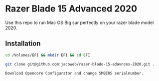 # Razer Blade 15 Advanced 2020

Use this repo to run Mac OS Big sur perfectly on your razer blade model 2020.
## Installation



```bash
cd /Volumes/EFI && mkdir EFI && cd EFI
```
```bash
git clone git@github.com:jacoweb/razer-blade-15-adavnces-2020.git .
```
```bash
Download Opencore Configurator and change SMBIOS serialnumber.
```
